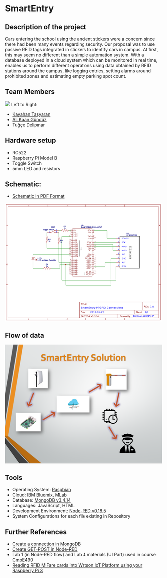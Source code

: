 # SmartEntry

## Description of the project

Cars entering the school using the ancient stickers were a concern since there had been many events regarding security. Our proposal was to use passive RFID tags integrated in stickers to identify cars in campus. At first, this may seem no different than a simple automation system. With a database deployed in a cloud system which can be monitored in real time, enables us to perform different operations using data obtained by RFID stations around the campus, like logging entries, setting alarms around prohibited zones and estimating empty parking spot count.

## Team Members

![](https://i.imgur.com/46yQxQF.png)
Left to Right:
* [Kayahan Taşyaran](https://github.com/ktasyaran) 
* [Ali Kaan Gündüz](https://github.com/alikaang) 
* Tuğçe Delipınar 

## Hardware setup
* RC522
* Raspberry Pi Model B
* Toggle Switch
* 5mm LED and resistors

## Schematic:

* [Schematic in PDF Format](https://github.com/bounIoT/SmartEntry/blob/master/Figures/Raspberry_Schematic.pdf)

![](https://github.com/bounIoT/SmartEntry/blob/master/Figures/raspberry_schematic.PNG)

## Flow of data 

![](https://github.com/bounIoT/SmartEntry/blob/master/Figures/DataFlow.PNG)

## Tools
* Operating System: [Raspbian](https://www.raspbian.org)
* Cloud: [IBM Bluemix](https://www.ibm.com/cloud/), [MLab](https://mlab.com)
* Database: [MongoDB v3.4.14](https://www.mongodb.com)
* Languages: JavaScript, HTML
* Development Environment: [Node-RED v0.18.5](https://nodered.org)
* System Configurations for each file existing in Repository


## Further References

* [Create a connection in MongoDB](https://www.compose.com/articles/power-prototyping-with-mongodb-and-node-red-2/)
* [Create GET-POST in Node-RED](https://www.compose.com/articles/5-minute-signup-with-node-red-and-compose/)
* Lab 1 (in Node-RED flow) and Lab 4 materials (UI Part) used in course [CmpE490](https://www.cmpe.boun.edu.tr/courses/cmpe490/2018/spring)
* [Reading RFID MiFare cards into Watson IoT Platform using your Raspberry Pi 3](https://developer.ibm.com/recipes/tutorials/reading-rfid-mifare-cards-into-watson-iot-platform-using-your-raspberry-pi-3/)
